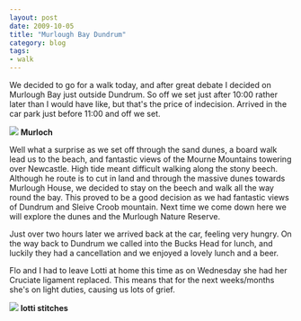 ```yaml
---
layout: post
date: 2009-10-05 
title: "Murlough Bay Dundrum"
category: blog 
tags:
- walk
---
```


We decided to go for a walk today, and after great debate I decided on Murlough Bay just outside Dundrum. So off we set just after 10:00 rather later than I would have like, but that's the price of indecision. Arrived in the car park just before 11:00 and off we set.

![](/images/2009/murloch.jpg)
**Murloch**

Well what a surprise as we set off through the sand dunes, a board walk lead us to the beach, and fantastic views of the Mourne Mountains towering over Newcastle. High tide meant difficult walking along the stony beech. Although he route is to cut in land and through the massive dunes towards Murlough House, we decided to stay on the beech and walk all the way round the bay. This proved to be a good decision as we had fantastic views of Dundrum and Sleive Croob mountain. Next time we come down here we will explore the dunes and the Murlough Nature Reserve.

Just over two hours later we arrived back at the car, feeling very hungry. On the way back to Dundrum we called into the Bucks Head for lunch, and luckily they had a cancellation and we enjoyed a lovely lunch and a beer.

Flo and I had to leave Lotti at home this time as on Wednesday she had her Cruciate ligament replaced. This means that for the next weeks/months she's on light duties, causing us lots of grief.

![](/images/2009/lotti-stitches.jpg)
**lotti stitches**
